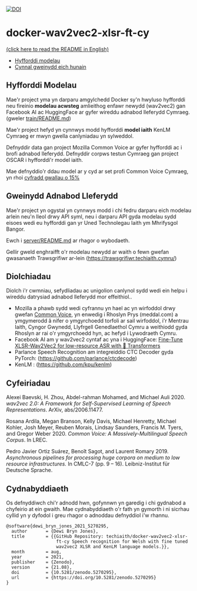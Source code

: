 

[![DOI](https://zenodo.org/badge/DOI/10.5281/zenodo.5270295.svg)](https://doi.org/10.5281/zenodo.5270295)


# docker-wav2vec2-xlsr-ft-cy

[(click here to read the README in English)](README_en.md)

 - [Hyfforddi modelau](#hyfforddi-modelau)
 - [Cynnal gweinydd eich hunain](#gweinydd-adnabod-lleferydd)

 
## Hyfforddi Modelau 

Mae'r project yma yn darparu amgylchedd Docker sy'n hwyluso hyfforddi neu fireinio
**modelau acwsteg** amlieithog enfawr newydd (wav2vec2) gan Facebook AI ac HuggingFace
ar gyfer wireddu adnabod lleferydd Cymraeg. (gweler [train/README.md](train/README.md))

Mae'r project hefyd yn cynnwys modd hyfforddi **model iaith** KenLM Cymraeg er mwyn gwella
canlyniadau yn sylweddol. 

Defnyddir data gan project Mozilla Common Voice ar gyfer hyfforddi ac i brofi adnabod
lleferydd. Defnyddir corpws testun Cymraeg gan project OSCAR i hyfforddi'r model iaith. 

Mae defnyddio'r ddau model ar y cyd ar set profi Common Voice Cymraeg, yn rhoi 
[cyfradd gwallau o 15%](train/README.md#gwerthuso)


## Gweinydd Adnabod Lleferydd

Mae'r project yn ogystal yn cynnwys modd i chi fedru darparu eich modelau arlein neu'n
lleol drwy API syml, neu i darparu API gyda modelau sydd eisoes wedi eu hyfforddi 
gan yr Uned Technolegau Iaith ym Mhrifysgol Bangor. 

Ewch i [server/README.md](server/README.md) ar rhagor o wybodaeth. 

Gellir gweld enghraifft o'r modelau newydd ar waith o fewn gwefan gwasanaeth Trawsgrifiwr ar-lein (https://trawsgrifiwr.techiaith.cymru/)


## Diolchiadau

Diolch i'r cwmniau, sefydliadau ac unigolion canlynol sydd wedi ein helpu i wireddu datrysiad adnabod lleferydd mor effeithiol..

 - Mozilla a phawb sydd wedi cyfrannu yn hael ac yn wirfoddol drwy gwefan [Common Voice](https://commonvoice.mozilla.org/), yn enwedig i Rhoslyn Prys (meddal.com) a ymgymerodd â nifer o ymgyrchoedd torfoli ar sail wirfoddol, i'r Mentrau Iaith, Cyngor Gwynedd, Llyfrgell Genedlaethol Cymru a weithiodd gyda Rhoslyn ar rai o'r ymgyrchoedd hyn, ac hefyd i Lywodraeth Cymru.
 - Facebook AI am y wav2vec2 cyntaf ac yna i HuggingFace: [Fine-Tune XLSR-Wav2Vec2 for low-resource ASR with 🤗 Transformers](https://huggingface.co/blog/fine-tune-xlsr-wav2vec2)
 - Parlance Speech Recognition am integreiddio CTC Decoder gyda PyTorch: (https://github.com/parlance/ctcdecode)
  - KenLM : (https://github.com/kpu/kenlm)
 

## Cyfeiriadau

Alexei Baevski, H. Zhou, Abdel-rahman Mohamed, and Michael Auli 2020. *wav2vec 2.0: A Framework for Self-Supervised Learning of Speech Representations*. ArXiv, abs/2006.11477.

Rosana Ardila, Megan Branson, Kelly Davis, Michael Henretty, Michael Kohler, Josh Meyer, Reuben Morais, Lindsay Saunders, Francis M. Tyers, and Gregor Weber 2020. *Common Voice: A Massively-Multilingual Speech Corpus*. In LREC.

Pedro Javier Ortiz Suárez, Benoît Sagot, and Laurent Romary 2019. *Asynchronous pipelines for processing huge corpora on medium to low resource infrastructures.* In CMLC-7 (pp. 9 – 16). Leibniz-Institut für Deutsche Sprache.



## Cydnabyddiaeth

Os defnyddiwch chi'r adnodd hwn, gofynnwn yn garedig i chi gydnabod a chyfeirio at ein gwaith. Mae cydnabyddiaeth o'r fath yn gymorth i ni sicrhau cyllid yn y dyfodol i greu rhagor o adnoddau defnyddiol i'w rhannu.

```
@software{dewi_bryn_jones_2021_5270295,
  author       = {Dewi Bryn Jones},
  title        = {{GitHub Repository: techiaith/docker-wav2vec2-xlsr- 
                   ft-cy Speech recognition for Welsh with fine tuned
                   wav2vec2 XLSR and KenLM language models.}},
  month        = aug,
  year         = 2021,
  publisher    = {Zenodo},
  version      = {21.08},
  doi          = {10.5281/zenodo.5270295},
  url          = {https://doi.org/10.5281/zenodo.5270295}
}
```


